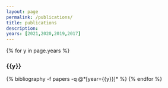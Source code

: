 ```yaml
---
layout: page
permalink: /publications/
title: publications
description:
years: [2021,2020,2019,2017]
---
```


{% for y in page.years %}
  <h3 class="year">{{y}}</h3>
  {% bibliography -f papers -q @*[year={{y}}]* %}
{% endfor %}
